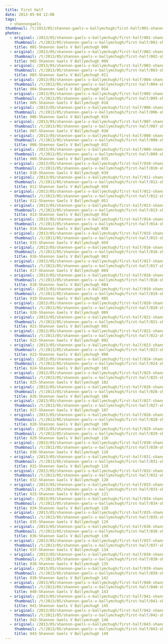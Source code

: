 ```yaml
---
title: First Half
date: 2013-05-04 12:00
tags:
  - shannongaels
thumbnail: /t/2013/05/shannon-gaels-v-ballymchugh/first-half/001-shannon-gaels-v-ballymchugh-006.jpg
photos:
  - original: /2013/05/shannon-gaels-v-ballymchugh/first-half/001-shannon-gaels-v-ballymchugh-006.jpg
    thumbnail: /t/2013/05/shannon-gaels-v-ballymchugh/first-half/001-shannon-gaels-v-ballymchugh-006.jpg
    title: 001-Shannon Gaels V Ballymchugh 006
  - original: /2013/05/shannon-gaels-v-ballymchugh/first-half/002-shannon-gaels-v-ballymchugh-009.jpg
    thumbnail: /t/2013/05/shannon-gaels-v-ballymchugh/first-half/002-shannon-gaels-v-ballymchugh-009.jpg
    title: 002-Shannon Gaels V Ballymchugh 009
  - original: /2013/05/shannon-gaels-v-ballymchugh/first-half/003-shannon-gaels-v-ballymchugh-011.jpg
    thumbnail: /t/2013/05/shannon-gaels-v-ballymchugh/first-half/003-shannon-gaels-v-ballymchugh-011.jpg
    title: 003-Shannon Gaels V Ballymchugh 011
  - original: /2013/05/shannon-gaels-v-ballymchugh/first-half/004-shannon-gaels-v-ballymchugh-014.jpg
    thumbnail: /t/2013/05/shannon-gaels-v-ballymchugh/first-half/004-shannon-gaels-v-ballymchugh-014.jpg
    title: 004-Shannon Gaels V Ballymchugh 014
  - original: /2013/05/shannon-gaels-v-ballymchugh/first-half/005-shannon-gaels-v-ballymchugh-018.jpg
    thumbnail: /t/2013/05/shannon-gaels-v-ballymchugh/first-half/005-shannon-gaels-v-ballymchugh-018.jpg
    title: 005-Shannon Gaels V Ballymchugh 018
  - original: /2013/05/shannon-gaels-v-ballymchugh/first-half/006-shannon-gaels-v-ballymchugh-019.jpg
    thumbnail: /t/2013/05/shannon-gaels-v-ballymchugh/first-half/006-shannon-gaels-v-ballymchugh-019.jpg
    title: 006-Shannon Gaels V Ballymchugh 019
  - original: /2013/05/shannon-gaels-v-ballymchugh/first-half/007-shannon-gaels-v-ballymchugh-030.jpg
    thumbnail: /t/2013/05/shannon-gaels-v-ballymchugh/first-half/007-shannon-gaels-v-ballymchugh-030.jpg
    title: 007-Shannon Gaels V Ballymchugh 030
  - original: /2013/05/shannon-gaels-v-ballymchugh/first-half/008-shannon-gaels-v-ballymchugh-032.jpg
    thumbnail: /t/2013/05/shannon-gaels-v-ballymchugh/first-half/008-shannon-gaels-v-ballymchugh-032.jpg
    title: 008-Shannon Gaels V Ballymchugh 032
  - original: /2013/05/shannon-gaels-v-ballymchugh/first-half/009-shannon-gaels-v-ballymchugh-035.jpg
    thumbnail: /t/2013/05/shannon-gaels-v-ballymchugh/first-half/009-shannon-gaels-v-ballymchugh-035.jpg
    title: 009-Shannon Gaels V Ballymchugh 035
  - original: /2013/05/shannon-gaels-v-ballymchugh/first-half/010-shannon-gaels-v-ballymchugh-039.jpg
    thumbnail: /t/2013/05/shannon-gaels-v-ballymchugh/first-half/010-shannon-gaels-v-ballymchugh-039.jpg
    title: 010-Shannon Gaels V Ballymchugh 039
  - original: /2013/05/shannon-gaels-v-ballymchugh/first-half/011-shannon-gaels-v-ballymchugh-050.jpg
    thumbnail: /t/2013/05/shannon-gaels-v-ballymchugh/first-half/011-shannon-gaels-v-ballymchugh-050.jpg
    title: 011-Shannon Gaels V Ballymchugh 050
  - original: /2013/05/shannon-gaels-v-ballymchugh/first-half/012-shannon-gaels-v-ballymchugh-051.jpg
    thumbnail: /t/2013/05/shannon-gaels-v-ballymchugh/first-half/012-shannon-gaels-v-ballymchugh-051.jpg
    title: 012-Shannon Gaels V Ballymchugh 051
  - original: /2013/05/shannon-gaels-v-ballymchugh/first-half/013-shannon-gaels-v-ballymchugh-054.jpg
    thumbnail: /t/2013/05/shannon-gaels-v-ballymchugh/first-half/013-shannon-gaels-v-ballymchugh-054.jpg
    title: 013-Shannon Gaels V Ballymchugh 054
  - original: /2013/05/shannon-gaels-v-ballymchugh/first-half/014-shannon-gaels-v-ballymchugh-058.jpg
    thumbnail: /t/2013/05/shannon-gaels-v-ballymchugh/first-half/014-shannon-gaels-v-ballymchugh-058.jpg
    title: 014-Shannon Gaels V Ballymchugh 058
  - original: /2013/05/shannon-gaels-v-ballymchugh/first-half/015-shannon-gaels-v-ballymchugh-059.jpg
    thumbnail: /t/2013/05/shannon-gaels-v-ballymchugh/first-half/015-shannon-gaels-v-ballymchugh-059.jpg
    title: 015-Shannon Gaels V Ballymchugh 059
  - original: /2013/05/shannon-gaels-v-ballymchugh/first-half/016-shannon-gaels-v-ballymchugh-063.jpg
    thumbnail: /t/2013/05/shannon-gaels-v-ballymchugh/first-half/016-shannon-gaels-v-ballymchugh-063.jpg
    title: 016-Shannon Gaels V Ballymchugh 063
  - original: /2013/05/shannon-gaels-v-ballymchugh/first-half/017-shannon-gaels-v-ballymchugh-069.jpg
    thumbnail: /t/2013/05/shannon-gaels-v-ballymchugh/first-half/017-shannon-gaels-v-ballymchugh-069.jpg
    title: 017-Shannon Gaels V Ballymchugh 069
  - original: /2013/05/shannon-gaels-v-ballymchugh/first-half/018-shannon-gaels-v-ballymchugh-084.jpg
    thumbnail: /t/2013/05/shannon-gaels-v-ballymchugh/first-half/018-shannon-gaels-v-ballymchugh-084.jpg
    title: 018-Shannon Gaels V Ballymchugh 084
  - original: /2013/05/shannon-gaels-v-ballymchugh/first-half/019-shannon-gaels-v-ballymchugh-085.jpg
    thumbnail: /t/2013/05/shannon-gaels-v-ballymchugh/first-half/019-shannon-gaels-v-ballymchugh-085.jpg
    title: 019-Shannon Gaels V Ballymchugh 085
  - original: /2013/05/shannon-gaels-v-ballymchugh/first-half/020-shannon-gaels-v-ballymchugh-089.jpg
    thumbnail: /t/2013/05/shannon-gaels-v-ballymchugh/first-half/020-shannon-gaels-v-ballymchugh-089.jpg
    title: 020-Shannon Gaels V Ballymchugh 089
  - original: /2013/05/shannon-gaels-v-ballymchugh/first-half/021-shannon-gaels-v-ballymchugh-091.jpg
    thumbnail: /t/2013/05/shannon-gaels-v-ballymchugh/first-half/021-shannon-gaels-v-ballymchugh-091.jpg
    title: 021-Shannon Gaels V Ballymchugh 091
  - original: /2013/05/shannon-gaels-v-ballymchugh/first-half/022-shannon-gaels-v-ballymchugh-092.jpg
    thumbnail: /t/2013/05/shannon-gaels-v-ballymchugh/first-half/022-shannon-gaels-v-ballymchugh-092.jpg
    title: 022-Shannon Gaels V Ballymchugh 092
  - original: /2013/05/shannon-gaels-v-ballymchugh/first-half/023-shannon-gaels-v-ballymchugh-098.jpg
    thumbnail: /t/2013/05/shannon-gaels-v-ballymchugh/first-half/023-shannon-gaels-v-ballymchugh-098.jpg
    title: 023-Shannon Gaels V Ballymchugh 098
  - original: /2013/05/shannon-gaels-v-ballymchugh/first-half/024-shannon-gaels-v-ballymchugh-101.jpg
    thumbnail: /t/2013/05/shannon-gaels-v-ballymchugh/first-half/024-shannon-gaels-v-ballymchugh-101.jpg
    title: 024-Shannon Gaels V Ballymchugh 101
  - original: /2013/05/shannon-gaels-v-ballymchugh/first-half/025-shannon-gaels-v-ballymchugh-102.jpg
    thumbnail: /t/2013/05/shannon-gaels-v-ballymchugh/first-half/025-shannon-gaels-v-ballymchugh-102.jpg
    title: 025-Shannon Gaels V Ballymchugh 102
  - original: /2013/05/shannon-gaels-v-ballymchugh/first-half/026-shannon-gaels-v-ballymchugh-106.jpg
    thumbnail: /t/2013/05/shannon-gaels-v-ballymchugh/first-half/026-shannon-gaels-v-ballymchugh-106.jpg
    title: 026-Shannon Gaels V Ballymchugh 106
  - original: /2013/05/shannon-gaels-v-ballymchugh/first-half/027-shannon-gaels-v-ballymchugh-107.jpg
    thumbnail: /t/2013/05/shannon-gaels-v-ballymchugh/first-half/027-shannon-gaels-v-ballymchugh-107.jpg
    title: 027-Shannon Gaels V Ballymchugh 107
  - original: /2013/05/shannon-gaels-v-ballymchugh/first-half/028-shannon-gaels-v-ballymchugh-109.jpg
    thumbnail: /t/2013/05/shannon-gaels-v-ballymchugh/first-half/028-shannon-gaels-v-ballymchugh-109.jpg
    title: 028-Shannon Gaels V Ballymchugh 109
  - original: /2013/05/shannon-gaels-v-ballymchugh/first-half/029-shannon-gaels-v-ballymchugh-116.jpg
    thumbnail: /t/2013/05/shannon-gaels-v-ballymchugh/first-half/029-shannon-gaels-v-ballymchugh-116.jpg
    title: 029-Shannon Gaels V Ballymchugh 116
  - original: /2013/05/shannon-gaels-v-ballymchugh/first-half/030-shannon-gaels-v-ballymchugh-118.jpg
    thumbnail: /t/2013/05/shannon-gaels-v-ballymchugh/first-half/030-shannon-gaels-v-ballymchugh-118.jpg
    title: 030-Shannon Gaels V Ballymchugh 118
  - original: /2013/05/shannon-gaels-v-ballymchugh/first-half/031-shannon-gaels-v-ballymchugh-119.jpg
    thumbnail: /t/2013/05/shannon-gaels-v-ballymchugh/first-half/031-shannon-gaels-v-ballymchugh-119.jpg
    title: 031-Shannon Gaels V Ballymchugh 119
  - original: /2013/05/shannon-gaels-v-ballymchugh/first-half/032-shannon-gaels-v-ballymchugh-120.jpg
    thumbnail: /t/2013/05/shannon-gaels-v-ballymchugh/first-half/032-shannon-gaels-v-ballymchugh-120.jpg
    title: 032-Shannon Gaels V Ballymchugh 120
  - original: /2013/05/shannon-gaels-v-ballymchugh/first-half/033-shannon-gaels-v-ballymchugh-121.jpg
    thumbnail: /t/2013/05/shannon-gaels-v-ballymchugh/first-half/033-shannon-gaels-v-ballymchugh-121.jpg
    title: 033-Shannon Gaels V Ballymchugh 121
  - original: /2013/05/shannon-gaels-v-ballymchugh/first-half/034-shannon-gaels-v-ballymchugh-128.jpg
    thumbnail: /t/2013/05/shannon-gaels-v-ballymchugh/first-half/034-shannon-gaels-v-ballymchugh-128.jpg
    title: 034-Shannon Gaels V Ballymchugh 128
  - original: /2013/05/shannon-gaels-v-ballymchugh/first-half/035-shannon-gaels-v-ballymchugh-129.jpg
    thumbnail: /t/2013/05/shannon-gaels-v-ballymchugh/first-half/035-shannon-gaels-v-ballymchugh-129.jpg
    title: 035-Shannon Gaels V Ballymchugh 129
  - original: /2013/05/shannon-gaels-v-ballymchugh/first-half/036-shannon-gaels-v-ballymchugh-130.jpg
    thumbnail: /t/2013/05/shannon-gaels-v-ballymchugh/first-half/036-shannon-gaels-v-ballymchugh-130.jpg
    title: 036-Shannon Gaels V Ballymchugh 130
  - original: /2013/05/shannon-gaels-v-ballymchugh/first-half/037-shannon-gaels-v-ballymchugh-134.jpg
    thumbnail: /t/2013/05/shannon-gaels-v-ballymchugh/first-half/037-shannon-gaels-v-ballymchugh-134.jpg
    title: 037-Shannon Gaels V Ballymchugh 134
  - original: /2013/05/shannon-gaels-v-ballymchugh/first-half/038-shannon-gaels-v-ballymchugh-135.jpg
    thumbnail: /t/2013/05/shannon-gaels-v-ballymchugh/first-half/038-shannon-gaels-v-ballymchugh-135.jpg
    title: 038-Shannon Gaels V Ballymchugh 135
  - original: /2013/05/shannon-gaels-v-ballymchugh/first-half/039-shannon-gaels-v-ballymchugh-142.jpg
    thumbnail: /t/2013/05/shannon-gaels-v-ballymchugh/first-half/039-shannon-gaels-v-ballymchugh-142.jpg
    title: 039-Shannon Gaels V Ballymchugh 142
  - original: /2013/05/shannon-gaels-v-ballymchugh/first-half/040-shannon-gaels-v-ballymchugh-143.jpg
    thumbnail: /t/2013/05/shannon-gaels-v-ballymchugh/first-half/040-shannon-gaels-v-ballymchugh-143.jpg
    title: 040-Shannon Gaels V Ballymchugh 143
  - original: /2013/05/shannon-gaels-v-ballymchugh/first-half/041-shannon-gaels-v-ballymchugh-145.jpg
    thumbnail: /t/2013/05/shannon-gaels-v-ballymchugh/first-half/041-shannon-gaels-v-ballymchugh-145.jpg
    title: 041-Shannon Gaels V Ballymchugh 145
  - original: /2013/05/shannon-gaels-v-ballymchugh/first-half/042-shannon-gaels-v-ballymchugh-146.jpg
    thumbnail: /t/2013/05/shannon-gaels-v-ballymchugh/first-half/042-shannon-gaels-v-ballymchugh-146.jpg
    title: 042-Shannon Gaels V Ballymchugh 146
  - original: /2013/05/shannon-gaels-v-ballymchugh/first-half/043-shannon-gaels-v-ballymchugh-149.jpg
    thumbnail: /t/2013/05/shannon-gaels-v-ballymchugh/first-half/043-shannon-gaels-v-ballymchugh-149.jpg
    title: 043-Shannon Gaels V Ballymchugh 149
---
```


